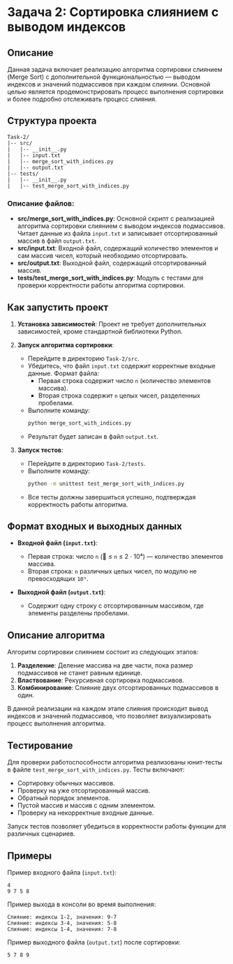 # Задача 2: Сортировка слиянием с выводом индексов

## Описание

Данная задача включает реализацию алгоритма сортировки слиянием (Merge Sort) с дополнительной функциональностью — выводом индексов и значений подмассивов при каждом слиянии. Основной целью является продемонстрировать процесс выполнения сортировки и более подробно отслеживать процесс слияния.

## Структура проекта

```
Task-2/
|-- src/
|   |-- __init__.py
|   |-- input.txt
|   |-- merge_sort_with_indices.py
|   |-- output.txt
|-- tests/
|   |-- __init__.py
|   |-- test_merge_sort_with_indices.py
```

### Описание файлов:

- **src/merge\_sort\_with\_indices.py**: Основной скрипт с реализацией алгоритма сортировки слиянием с выводом индексов подмассивов. Читает данные из файла `input.txt` и записывает отсортированный массив в файл `output.txt`.
- **src/input.txt**: Входной файл, содержащий количество элементов и сам массив чисел, который необходимо отсортировать.
- **src/output.txt**: Выходной файл, содержащий отсортированный массив.
- **tests/test\_merge\_sort\_with\_indices.py**: Модуль с тестами для проверки корректности работы алгоритма сортировки.

## Как запустить проект

1. **Установка зависимостей**: Проект не требует дополнительных зависимостей, кроме стандартной библиотеки Python.

2. **Запуск алгоритма сортировки**:

   - Перейдите в директорию `Task-2/src`.
   - Убедитесь, что файл `input.txt` содержит корректные входные данные. Формат файла:
     - Первая строка содержит число `n` (количество элементов массива).
     - Вторая строка содержит `n` целых чисел, разделенных пробелами.
   - Выполните команду:
     ```sh
     python merge_sort_with_indices.py
     ```
   - Результат будет записан в файл `output.txt`.

3. **Запуск тестов**:

   - Перейдите в директорию `Task-2/tests`.
   - Выполните команду:
     ```sh
     python -m unittest test_merge_sort_with_indices.py
     ```
   - Все тесты должны завершиться успешно, подтверждая корректность работы алгоритма.

## Формат входных и выходных данных

- **Входной файл (********`input.txt`********)**:

  - Первая строка: число `n` ( ≤ `n` ≤ 2 ⋅ 10⁴) — количество элементов массива.
  - Вторая строка: `n` различных целых чисел, по модулю не превосходящих `10⁹`.

- **Выходной файл (********`output.txt`********)**:

  - Содержит одну строку с отсортированным массивом, где элементы разделены пробелами.

## Описание алгоритма

Алгоритм сортировки слиянием состоит из следующих этапов:

1. **Разделение**: Деление массива на две части, пока размер подмассивов не станет равным единице.
2. **Властвование**: Рекурсивная сортировка подмассивов.
3. **Комбинирование**: Слияние двух отсортированных подмассивов в один.

В данной реализации на каждом этапе слияния происходит вывод индексов и значений подмассивов, что позволяет визуализировать процесс выполнения алгоритма.

## Тестирование

Для проверки работоспособности алгоритма реализованы юнит-тесты в файле `test_merge_sort_with_indices.py`. Тесты включают:

- Сортировку обычных массивов.
- Проверку на уже отсортированный массив.
- Обратный порядок элементов.
- Пустой массив и массив с одним элементом.
- Проверку на некорректные входные данные.

Запуск тестов позволяет убедиться в корректности работы функции для различных сценариев.

## Примеры

Пример входного файла (`input.txt`):

```
4
9 7 5 8
```

Пример выхода в консоли во время выполнения:

```
Слияние: индексы 1-2, значения: 9-7
Слияние: индексы 3-4, значения: 5-8
Слияние: индексы 1-4, значения: 7-8
```

Пример выходного файла (`output.txt`) после сортировки:

```
5 7 8 9
```
